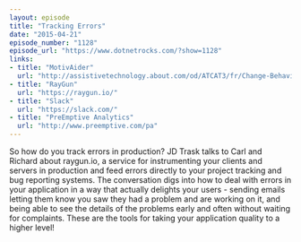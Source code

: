 ```yaml
---
layout: episode
title: "Tracking Errors"
date: "2015-04-21"
episode_number: "1128"
episode_url: "https://www.dotnetrocks.com/?show=1128"
links:
- title: "MotivAider"
  url: "http://assistivetechnology.about.com/od/ATCAT3/fr/Change-Behavior-With-Motivaider.htm"
- title: "RayGun"
  url: "https://raygun.io/"
- title: "Slack"
  url: "https://slack.com/"
- title: "PreEmptive Analytics"
  url: "http://www.preemptive.com/pa"
---
```


So how do you track errors in production? JD Trask talks to Carl and Richard about raygun.io, a service for instrumenting your clients and servers in production and feed errors directly to your project tracking and bug reporting systems. The conversation digs into how to deal with errors in your application in a way that actually delights your users - sending emails letting them know you saw they had a problem and are working on it, and being able to see the details of the problems early and often without waiting for complaints. These are the tools for taking your application quality to a higher level!
